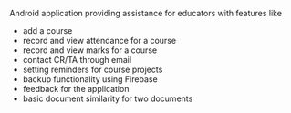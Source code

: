 Android application providing assistance for educators with features like 
* add a course 
* record and view attendance for a course
* record and view marks for a course
* contact CR/TA through email
* setting reminders for course projects
* backup functionality using Firebase
* feedback for the application
* basic document similarity for two documents 


